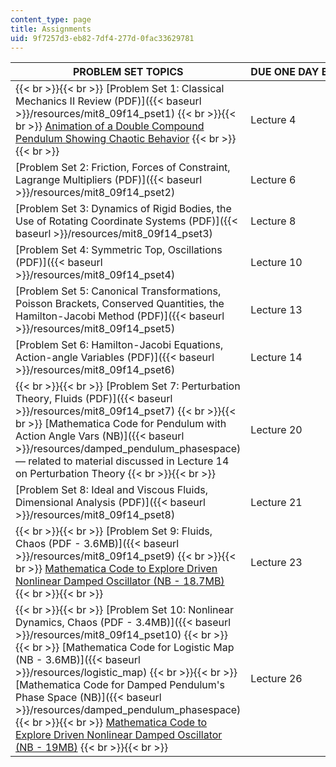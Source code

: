 ```yaml
---
content_type: page
title: Assignments
uid: 9f7257d3-eb82-7df4-277d-0fac33629781
---
```


| PROBLEM SET TOPICS | DUE ONE DAY BEFORE |
| --- | --- |
|  {{< br >}}{{< br >}} [Problem Set 1: Classical Mechanics II Review (PDF)]({{< baseurl >}}/resources/mit8_09f14_pset1) {{< br >}}{{< br >}} [Animation of a Double Compound Pendulum Showing Chaotic Behavior](http://en.wikipedia.org/wiki/Double_pendulum#/media/File:Double-compound-pendulum.gif) {{< br >}}{{< br >}}  | Lecture 4 |
| [Problem Set 2: Friction, Forces of Constraint, Lagrange Multipliers (PDF)]({{< baseurl >}}/resources/mit8_09f14_pset2) | Lecture 6 |
| [Problem Set 3: Dynamics of Rigid Bodies, the Use of Rotating Coordinate Systems (PDF)]({{< baseurl >}}/resources/mit8_09f14_pset3) | Lecture 8 |
| [Problem Set 4: Symmetric Top, Oscillations (PDF)]({{< baseurl >}}/resources/mit8_09f14_pset4) | Lecture 10 |
| [Problem Set 5: Canonical Transformations, Poisson Brackets, Conserved Quantities, the Hamilton-Jacobi Method (PDF)]({{< baseurl >}}/resources/mit8_09f14_pset5) | Lecture 13 |
| [Problem Set 6: Hamilton-Jacobi Equations, Action-angle Variables (PDF)]({{< baseurl >}}/resources/mit8_09f14_pset6) | Lecture 14 |
|  {{< br >}}{{< br >}} [Problem Set 7: Perturbation Theory, Fluids (PDF)]({{< baseurl >}}/resources/mit8_09f14_pset7) {{< br >}}{{< br >}} [Mathematica Code for Pendulum with Action Angle Vars (NB)]({{< baseurl >}}/resources/damped_pendulum_phasespace) — related to material discussed in Lecture 14 on Perturbation Theory {{< br >}}{{< br >}}  | Lecture 20 |
| [Problem Set 8: Ideal and Viscous Fluids, Dimensional Analysis (PDF)]({{< baseurl >}}/resources/mit8_09f14_pset8) | Lecture 21 |
|  {{< br >}}{{< br >}} [Problem Set 9: Fluids, Chaos (PDF - 3.6MB)]({{< baseurl >}}/resources/mit8_09f14_pset9) {{< br >}}{{< br >}} [Mathematica Code to Explore Driven Nonlinear Damped Oscillator (NB - 18.7MB)](http://demonstrations.wolfram.com/downloadauthornb.cgi?name=ChaoticMotionOfADampedDrivenPendulumBifurcationPoincareMapPo) {{< br >}}{{< br >}}  | Lecture 23 |
|  {{< br >}}{{< br >}} [Problem Set 10: Nonlinear Dynamics, Chaos (PDF - 3.4MB)]({{< baseurl >}}/resources/mit8_09f14_pset10) {{< br >}}{{< br >}} [Mathematica Code for Logistic Map (NB - 3.6MB)]({{< baseurl >}}/resources/logistic_map) {{< br >}}{{< br >}} [Mathematica Code for Damped Pendulum's Phase Space (NB)]({{< baseurl >}}/resources/damped_pendulum_phasespace) {{< br >}}{{< br >}} [Mathematica Code to Explore Driven Nonlinear Damped Oscillator (NB - 19MB)](http://demonstrations.wolfram.com/downloadauthornb.cgi?name=ChaoticMotionOfADampedDrivenPendulumBifurcationPoincareMapPo) {{< br >}}{{< br >}}  | Lecture 26